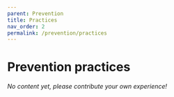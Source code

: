 ```yaml
---
parent: Prevention
title: Practices
nav_order: 2
permalink: /prevention/practices
---
```


# Prevention practices

_No content yet, please contribute your own experience!_
